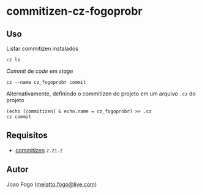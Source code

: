 # commitizen-cz-fogoprobr

## Uso

Listar commitizen instalados

```
cz ls
```

*Commit* de *code* em *stage*

```
cz --name cz_fogoprobr commit
```

Alternativamente, definindo o commitizen do projeto em um arquivo ```.cz``` do projeto

```
(echo [commitizen] & echo.name = cz_fogoprobr) >> .cz
cz commit
```

## Requisitos

- [commitizen](https://github.com/commitizen-tools/commitizen) ```2.21.2```

## Autor
Joao Fogo (melatto.fogo@live.com)
